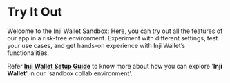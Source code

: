 # Try It Out

Welcome to the Inji Wallet Sandbox: Here, you can try out all the features of our app in a risk-free environment. Experiment with different settings, test your use cases, and get hands-on experience with Inji Wallet’s functionalities.

Refer [**Inji Wallet Setup Guide**](inji-setup-guide.md) to know more about how you can explore '**Inji Wallet**' in our 'sandbox collab environment'.
